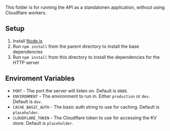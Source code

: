 This folder is for running the API as a standalonen application, without using Cloudflare workers.

## Setup
1. Install [Node.js](https://nodejs.org/en/download/)
2. Run `npm install` from the parent directory to install the base dependencies
3. Run `npm install` from this directory to install the dependencies for the HTTP server

## Enviroment Variables
* `PORT` - The port the server will listen on. Default is `8088`.
* `ENVIRONMENT` - The environment to run in. Either `production` or `dev`. Default is `dev`.
* `CACHE_BASIC_AUTH` - The basic auth string to use for caching. Default is `placeholder`.
* `CLOUDFLARE_TOKEN` - The Cloudflare token to use for accessing the KV store. Default is `placeholder`.